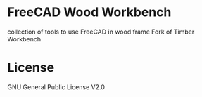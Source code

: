 # FreeCAD Wood Workbench
collection of tools to use FreeCAD in wood frame
Fork of Timber Workbench


# License
GNU General Public License V2.0
